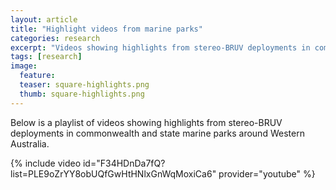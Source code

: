 ```yaml
---
layout: article
title: "Highlight videos from marine parks"
categories: research
excerpt: "Videos showing highlights from stereo-BRUV deployments in commonwealth and state marine parks around Western Australia"
tags: [research]
image:
  feature: 
  teaser: square-highlights.png
  thumb: square-highlights.png
---
```

Below is a playlist of videos showing highlights from stereo-BRUV deployments in commonwealth and state marine parks around Western Australia.

{% include video id="F34HDnDa7fQ?list=PLE9oZrYY8obUQfGwHtHNlxGnWqMoxiCa6" provider="youtube" %}
